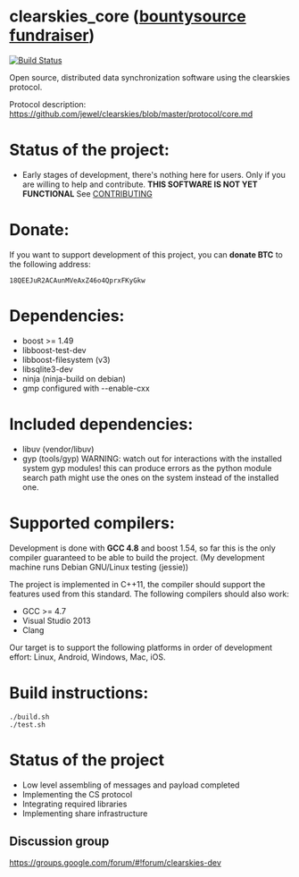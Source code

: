 clearskies_core  ([bountysource fundraiser](https://www.bountysource.com/fundraisers/551-clearskies-open-source-file-synchronization))
===============

[![Build Status](https://travis-ci.org/larroy/clearskies_core.png?branch=master)](https://travis-ci.org/larroy/clearskies_core)

Open source, distributed data synchronization software using the clearskies protocol.

Protocol description: https://github.com/jewel/clearskies/blob/master/protocol/core.md

# Status of the project:

* Early stages of development, there's nothing here for users. Only if you are willing to help and
  contribute. **THIS SOFTWARE IS NOT YET FUNCTIONAL**
  See [CONTRIBUTING](CONTRIBUTING.md)

# Donate:

If you want to support development of this project, you can **donate BTC** to the following address:

    18QEEJuR2ACAunMVeAxZ46o4QprxFKyGkw

# Dependencies:

* boost >= 1.49
* libboost-test-dev
* libboost-filesystem (v3)
* libsqlite3-dev
* ninja  (ninja-build on debian)
* gmp configured with --enable-cxx

# Included dependencies:

* libuv (vendor/libuv)
* gyp (tools/gyp) WARNING: watch out for interactions with the installed system gyp modules! this
  can produce errors as the python module search path might use the ones on the system instead of
  the installed one.

# Supported compilers:

Development is done with **GCC 4.8** and boost 1.54, so far this is the only compiler guaranteed to be able to
build the project. (My development machine runs Debian GNU/Linux testing (jessie))

The project is implemented in C++11, the compiler should support the features used from this
standard. The following compilers should also work:

* GCC >= 4.7
* Visual Studio 2013
* Clang

Our target is to support the following platforms in order of development effort: Linux, Android, Windows, Mac, iOS.

# Build instructions:

    ./build.sh
    ./test.sh

# Status of the project

- Low level assembling of messages and payload completed
- Implementing the CS protocol
- Integrating required libraries
- Implementing share infrastructure


## Discussion group

https://groups.google.com/forum/#!forum/clearskies-dev



